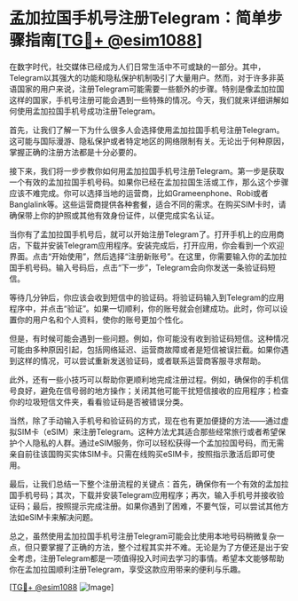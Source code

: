 # 孟加拉国手机号注册Telegram：简单步骤指南[[TG💪+ @esim1088](https://t.me/s/esim1088)]

在数字时代，社交媒体已经成为人们日常生活中不可或缺的一部分。其中，Telegram以其强大的功能和隐私保护机制吸引了大量用户。然而，对于许多非英语国家的用户来说，注册Telegram可能需要一些额外的步骤。特别是像孟加拉国这样的国家，手机号注册可能会遇到一些特殊的情况。今天，我们就来详细讲解如何使用孟加拉国手机号成功注册Telegram。

首先，让我们了解一下为什么很多人会选择使用孟加拉国手机号注册Telegram。这可能与国际漫游、隐私保护或者特定地区的网络限制有关。无论出于何种原因，掌握正确的注册方法都是十分必要的。

接下来，我们将一步步教你如何用孟加拉国手机号注册Telegram。第一步是获取一个有效的孟加拉国手机号码。如果你已经在孟加拉国生活或工作，那么这个步骤应该不难完成。你可以选择当地的运营商，比如Grameenphone、Robi或者Banglalink等。这些运营商提供各种套餐，适合不同的需求。在购买SIM卡时，请确保带上你的护照或其他有效身份证件，以便完成实名认证。

当你有了孟加拉国手机号后，就可以开始注册Telegram了。打开手机上的应用商店，下载并安装Telegram应用程序。安装完成后，打开应用，你会看到一个欢迎界面。点击“开始使用”，然后选择“注册新账号”。在这里，你需要输入你的孟加拉国手机号码。输入号码后，点击“下一步”，Telegram会向你发送一条验证码短信。

等待几分钟后，你应该会收到短信中的验证码。将验证码输入到Telegram的应用程序中，并点击“验证”。如果一切顺利，你的账号就会创建成功。此时，你可以设置你的用户名和个人资料，使你的账号更加个性化。

但是，有时候可能会遇到一些问题。例如，你可能没有收到验证码短信。这种情况可能由多种原因引起，包括网络延迟、运营商故障或者是短信被误拦截。如果你遇到这样的情况，可以尝试重新发送验证码，或者联系运营商客服寻求帮助。

此外，还有一些小技巧可以帮助你更顺利地完成注册过程。例如，确保你的手机信号良好，避免在信号弱的地方操作；关闭其他可能干扰短信接收的应用程序；检查你的垃圾短信文件夹，看看验证码是否被错误分类。

当然，除了手动输入手机号和验证码的方式，现在也有更加便捷的方法——通过虚拟SIM卡（eSIM）来注册Telegram。这种方法尤其适合那些经常旅行或者希望保护个人隐私的人群。通过eSIM服务，你可以轻松获得一个孟加拉国号码，而无需亲自前往该国购买实体SIM卡。只需在线购买eSIM卡，按照指示激活后即可使用。

最后，让我们总结一下整个注册流程的关键点：首先，确保你有一个有效的孟加拉国手机号码；其次，下载并安装Telegram应用程序；再次，输入手机号并接收验证码；最后，按照提示完成注册。如果你遇到了困难，不要气馁，可以尝试其他方法如eSIM卡来解决问题。

总之，虽然使用孟加拉国手机号注册Telegram可能会比使用本地号码稍微复杂一点，但只要掌握了正确的方法，整个过程其实并不难。无论是为了方便还是出于安全考虑，注册Telegram都是一项值得投入时间去学习的事情。希望本文能够帮助你在孟加拉国顺利注册Telegram，享受这款应用带来的便利与乐趣。

[[TG💪+ @esim1088](https://t.me/s/esim1088) ![Image](https://i.postimg.cc/4NQfJmqS/Snipaste-2025-05-13-00-14-12.png)]